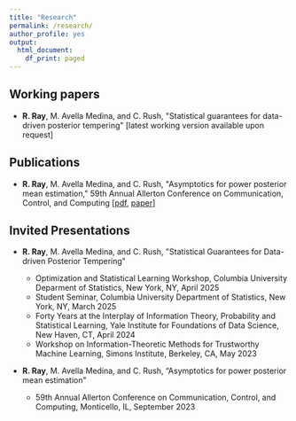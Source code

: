 ```yaml
---
title: "Research"
permalink: /research/
author_profile: yes
output:
  html_document:
    df_print: paged
---
```


## Working papers
* **R. Ray**, M. Avella Medina, and C. Rush, "Statistical guarantees for data-driven posterior tempering" [latest working version available upon request]

## Publications
* **R. Ray**, M. Avella Medina, and C. Rush, "Asymptotics for power posterior mean estimation," 59th Annual Allerton Conference on Communication, Control, and Computing [[pdf](https://arxiv.org/pdf/2310.07900), [paper](https://ieeexplore.ieee.org/document/10313460)]

## Invited Presentations
* **R. Ray**, M. Avella Medina, and C. Rush, "Statistical Guarantees for Data-driven Posterior Tempering"
    * Optimization and Statistical Learning Workshop, Columbia University Deparment of Statistics, New York, NY, April 2025
    * Student Seminar, Columbia University Department of Statistics, New York, NY, March 2025
    * Forty Years at the Interplay of Information Theory, Probability and Statistical Learning, Yale Institute for Foundations of Data Science, New Haven, CT, April 2024
    * Workshop on Information-Theoretic Methods for Trustworthy Machine Learning, Simons Institute, Berkeley, CA, May 2023
       
* **R. Ray**, M. Avella Medina, and C. Rush, “Asymptotics for power posterior mean estimation"
    * 59th Annual Allerton Conference on Communication, Control, and Computing, Monticello, IL, September 2023
